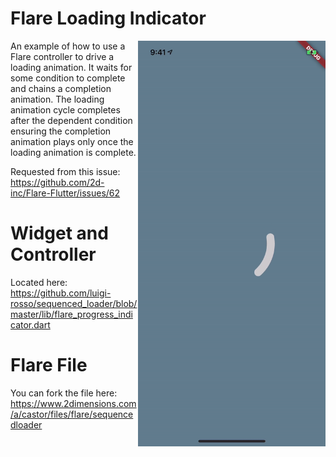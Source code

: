 # Flare Loading Indicator
<img src="./example.gif" width="300" align="right">
An example of how to use a Flare controller to drive a loading animation. It waits for some condition to complete and chains a completion animation. The loading animation cycle completes after the dependent condition ensuring the completion animation plays only once the loading animation is complete.

Requested from this issue:
https://github.com/2d-inc/Flare-Flutter/issues/62

# Widget and Controller
Located here:
https://github.com/luigi-rosso/sequenced_loader/blob/master/lib/flare_progress_indicator.dart

# Flare File
You can fork the file here:
https://www.2dimensions.com/a/castor/files/flare/sequencedloader
